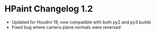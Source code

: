 # HPaint Changelog 1.2

- Updated for Houdini 19, now compatible with both py2 and py3 builds
- Fixed bug where camera plane normals were reversed